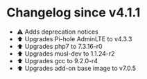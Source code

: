 # Changelog since v4.1.1
- :warning: Adds deprecation notices 
- :arrow_up: Upgrades Pi-hole AdminLTE to v4.3.3 
- :arrow_up: Upgrades php7 to 7.3.16-r0 
- :arrow_up: Upgrades musl-dev to 1.1.24-r2 
- :arrow_up: Upgrades gcc to 9.2.0-r4 
- :arrow_up: Upgrades add-on base image to v7.0.5 
